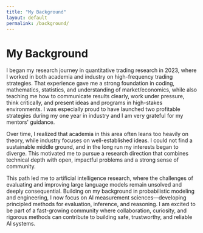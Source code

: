 ```yaml
---
title: "My Background"
layout: default
permalink: /background/
---
```


# My Background

I began my research journey in quantitative trading research in 2023, where I worked in both academia and industry on high-frequency trading strategies. That experience gave me a strong foundation in coding, mathematics, statistics, and understanding of market/economics, while also teaching me how to communicate results clearly, work under pressure, think critically, and present ideas and programs in high-stakes environments. I was especially proud to have launched two profitable strategies during my one year in industry and I am very grateful for my mentors' guidance.  

Over time, I realized that academia in this area often leans too heavily on theory, while industry focuses on well-established ideas. I could not find a sustainable middle ground, and in the long run my interests began to diverge. This motivated me to pursue a research direction that combines technical depth with open, impactful problems and a strong sense of community.  

This path led me to artificial intelligence research, where the challenges of evaluating and improving large language models remain unsolved and deeply consequential. Building on my background in probabilistic modeling and engineering, I now focus on AI measurement sciences—developing principled methods for evaluation, inference, and reasoning. I am excited to be part of a fast-growing community where collaboration, curiosity, and rigorous methods can contribute to building safe, trustworthy, and reliable AI systems.